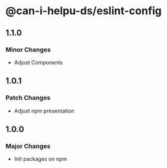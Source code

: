 # @can-i-helpu-ds/eslint-config

## 1.1.0

### Minor Changes

- Adjust Components

## 1.0.1

### Patch Changes

- Adjust npm presentation

## 1.0.0

### Major Changes

- Init packages on npm

